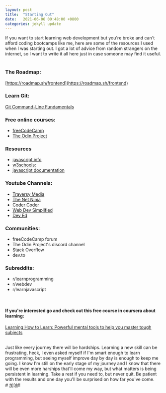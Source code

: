 ```yaml
---
layout: post
title:  "Starting Out"
date:   2021-06-06 09:48:00 +0800
categories: jekyll update
---
```


If you want to start learning web development but you're broke and can't afford coding bootcamps like me, here are some of the resources I used when I was starting out. I got a lot of advice from random strangers on the internet, so I want to write it all here just in case someone may find it useful.
<br/>
<br/>

### The Roadmap: 
[https://roadmap.sh/frontend](https://roadmap.sh/frontend)

### Learn Git:
[Git Command-Line Fundamentals](https://www.youtube.com/watch?v=HVsySz-h9r4)

### Free online courses:
- [freeCodeCamp](https://www.freecodecamp.org/learn)
- [The Odin Project](https://www.theodinproject.com/)

### Resources
- [javascript.info](https://www.google.com/search?channel=fs&client=ubuntu&q=javascript+info)
- [w3schools:](https://www.w3schools.com/)
- [javascript documentation](https://developer.mozilla.org/en-US/docs/Web/JavaScript)

### Youtube Channels: 
- [Traversy Media](https://www.youtube.com/channel/UC29ju8bIPH5as8OGnQzwJyA)
- [The Net Ninja](https://www.youtube.com/channel/UCW5YeuERMmlnqo4oq8vwUpg)
- [Coder Coder](https://www.youtube.com/channel/UCzNf0liwUzMN6_pixbQlMhQ)
- [Web Dev Simplified](https://www.youtube.com/channel/UCFbNIlppjAuEX4znoulh0Cw)
- [Dev Ed](https://www.youtube.com/channel/UClb90NQQcskPUGDIXsQEz5Q)

### Communities:
- freeCodeCamp forum
- The Odin Project's discord channel
- Stack Overflow
- dev.to

### Subreddits:
- r/learnprogramming
- r/webdev
- r/learnjavascript

<br/>

#### If you're interested go and check out this free course in coursera about learning:
[Learning How to Learn: Powerful mental tools to help you master tough subjects](https://www.coursera.org/learn/learning-how-to-learn)

<br/>
Just like every journey there will be hardships. Learning a new skill can be frustrating, heck, I even asked myself if I'm smart enough to learn programming, but seeing myself improve day by day is enough to keep me going. I know I'm still on the early stage of my journey and I know that there will be even more harships that'll come my way, but what matters is being persistent in learning. Take a rest if you need to, but never quit. Be patient with the results and one day you'll be surprised on how far you've come.

<br/>
# 加油‼
